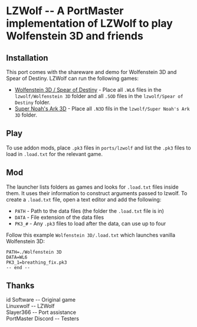 # LZWolf -- A PortMaster implementation of LZWolf to play Wolfenstein 3D and friends

## Installation

This port comes with the shareware and demo for Wolfenstein 3D and Spear of Destiny. LZWolf can run the following games:

- [Wolfenstein 3D / Spear of Destiny](https://www.gog.com/en/game/wolfenstein_3d) - Place all `.WL6` files in the `lzwolf/Wolfenstein 3D` folder and all `.SOD` files in the `lzwolf/Spear of Destiny` folder.
- [Super Noah's Ark 3D](https://wisdomtree.itch.io/s3dna) - Place all `.N3D` fils in the `lzwolf/Super Noah's Ark 3D` folder.

## Play

To use addon mods, place `.pk3` files in `ports/lzwolf` and list the `.pk3` files to load in `.load.txt` for the relevant game.

## Mod

The launcher lists folders as games and looks for `.load.txt` files inside them. It uses their information to construct arguments passed to lzwolf. To create a `.load.txt` file, open a text editor and add the following:

- `PATH` - Path to the data files (the folder the `.load.txt` file is in)
- `DATA` - File extension of the data files
- `PK3_#` - Any `.pk3` files to load after the data, can use up to four

Follow this example `Wolfenstein 3D/.load.txt` which launches vanilla Wolfenstein 3D:

```
PATH=./Wolfenstein 3D
DATA=WL6
PK3_1=breathing_fix.pk3
-- end --
```

## Thanks
id Software -- Original game  
Linuxwolf -- LZWolf  
Slayer366 -- Port assistance  
PortMaster Discord -- Testers
